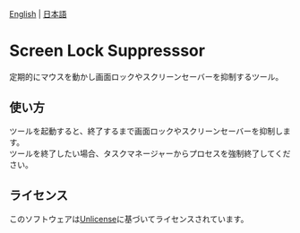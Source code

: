 [English](README.md) | [日本語](README.ja.md)

# Screen Lock Suppresssor

定期的にマウスを動かし画面ロックやスクリーンセーバーを抑制するツール。

## 使い方

ツールを起動すると、終了するまで画面ロックやスクリーンセーバーを抑制します。  
ツールを終了したい場合、タスクマネージャーからプロセスを強制終了してください。

## ライセンス

このソフトウェアは[Unlicense](LICENSE)に基づいてライセンスされています。
